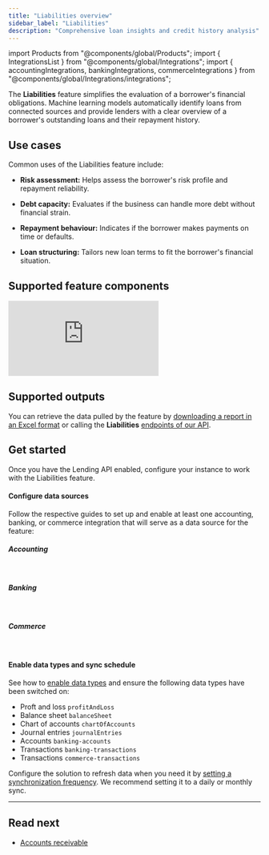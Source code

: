```yaml
---
title: "Liabilities overview"
sidebar_label: "Liabilities"
description: "Comprehensive loan insights and credit history analysis"
---
```


import Products from "@components/global/Products";
import { IntegrationsList } from "@components/global/Integrations";
import { accountingIntegrations, bankingIntegrations, commerceIntegrations } from "@components/global/Integrations/integrations";

The **Liabilities** feature simplifies the evaluation of a borrower's financial obligations. Machine learning models automatically identify loans from connected sources and provide lenders with a clear overview of a borrower's outstanding loans and their repayment history.

## Use cases

Common uses of the Liabilities feature include:

- **Risk assessment:** Helps assess the borrower's risk profile and repayment reliability.

- **Debt capacity:** Evaluates if the business can handle more debt without financial strain.

- **Repayment behaviour:** Indicates if the borrower makes payments on time or defaults.

- **Loan structuring:** Tailors new loan terms to fit the borrower's financial situation.

## Supported feature components

<iframe
  src="https://docs.google.com/spreadsheets/d/e/2PACX-1vQXnkKj3esBrzpD--pKV_tVTfTHxDPpxz8BBFe2SjcNt6kB2-qcTFDxEye3kxHWu91mYRzLoCjYfpHH/pubhtml?gid=554962936&amp;single=true&amp;widget=true&amp;headers=false"
  frameborder="0"
  style={{ top: 0, left: 0, width: "100%", height: "660px" }}
></iframe>

## Supported outputs

You can retrieve the data pulled by the feature by [downloading a report in an Excel format](/lending/features/excel-download-overview) or calling the **Liabilities** [endpoints of our API](/lending-api#/).

## Get started

Once you have the Lending API enabled, configure your instance to work with the Liabilities feature. 

#### Configure data sources

Follow the respective guides to set up and enable at least one accounting, banking, or commerce integration that will serve as a data source for the feature:

##### Accounting
<br />

<IntegrationsList integrations={accountingIntegrations} />

##### Banking
<br />

<IntegrationsList integrations={bankingIntegrations} />

##### Commerce
<br />

<IntegrationsList integrations={commerceIntegrations} />

#### Enable data types and sync schedule

See how to [enable data types](/core-concepts/data-type-settings#override-the-default-sync-settings) and ensure the following data types have been switched on:

- Proft and loss `profitAndLoss`
- Balance sheet `balanceSheet`
- Chart of accounts `chartOfAccounts`
- Journal entries `journalEntries`
- Accounts `banking-accounts`
- Transactions `banking-transactions`
- Transactions `commerce-transactions`

Configure the solution to refresh data when you need it by [setting a synchronization frequency](/core-concepts/data-type-settings#choose-a-synchronization-frequency). We recommend setting it to a daily or monthly sync.

---

## Read next
- [Accounts receivable](/lending/features/accounts-receivable-overview)